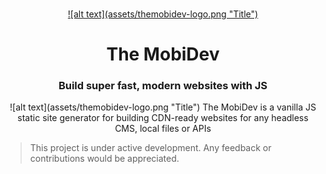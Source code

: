 <p align="center">
  <br>
  <a href="https://www.themobidev.org">
    ![alt text](assets/themobidev-logo.png "Title")
  </a>
</p>

<h1 align="center">The MobiDev</h1>
<h3 align="center">Build super fast, modern websites with JS</h3>
<p align="center">
![alt text](assets/themobidev-logo.png "Title")
The MobiDev is a vanilla JS static site generator for building CDN-ready websites for any headless CMS, local files or APIs
</p>

> This project is under active development. Any feedback or contributions would be appreciated.
